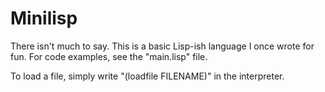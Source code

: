 # Minilisp

There isn't much to say. This is a basic Lisp-ish language I once wrote for fun.
For code examples, see the "main.lisp" file.

To load a file, simply write "(loadfile FILENAME)" in the interpreter.
